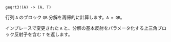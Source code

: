 ```
geqrt3!(A) -> (A, T)
```

行列 `A` のブロック `QR` 分解を再帰的に計算します。`A = QR`。

インプレースで変更された `A` と、分解の基本反射をパラメータ化する上三角ブロック反射子を含む `T` を返します。
